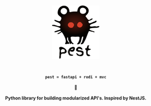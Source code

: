 <p align="center">
  <img width="150" src="./.github/img/logo.svg">
</p>
<br/>

<p align="center">
<strong>
<code>pest = fastapi + rodi + mvc</code>
<br/><br/>
🐀
<br/><br/>
Python library for building modularized API's. Inspired by NestJS.
</strong>
</p>
